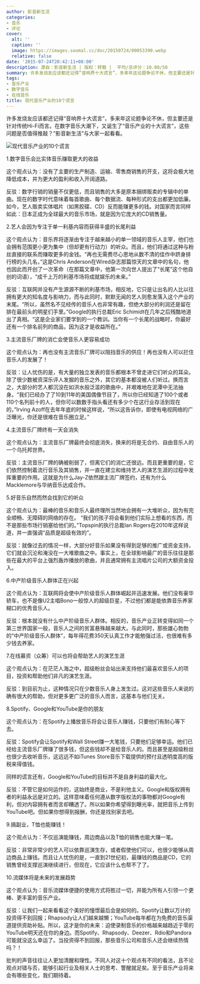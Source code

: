 ```yaml
---
author: 影音新生活
categories:
- 音乐
- 评论
cover:
  alt: ''
  caption: ''
  image: https://images.soomal.cc/doc/20150724/00053390.webp
  relative: false
date: '2015-07-24T20:42:11+08:00'
description: 源自：影音新生活 | 版权：转载 |  平均/总评分：10.00/50
summary: 许多发烧友应该都还记得“音响界十大谎言”，多来年这论题争论不休，但主要还是针对传统Hi-Fi而言。在数字音乐大潮下，又诞生了“音乐产业的十大谎言”，这些问题是否值得推敲？批判的声音往往让人更加清醒和理性。不同人对这十个观点有不同的看法，且不论观点对错与否，能够引起行业及相关人士的思考、警醒就足矣。
tags:
- 音乐产业
- 数字音乐
- 在线音乐
title: 现代音乐产业的10个谎言
---
```


许多发烧友应该都还记得“音响界十大谎言”，多来年这论题争论不休，但主要还是针对传统Hi-Fi而言。在数字音乐大潮下，又诞生了“音乐产业的十大谎言”，这些问题是否值得推敲？“影音新生活”与大家一起看看。 

![现代音乐产业的10个谎言](https://images.soomal.cc/doc/20150724/00053390.webp)





1.数字音乐会比实体音乐赚取更大的收益

这个观点认为：没有了主要的生产制造、运输、零售商销售的开支，这将会极大地降低成本，并为更大的盈利和收入开阔道路。

反驳：数字行销的销量不仅更低，而且销售的大多是原本捆绑贩卖的专辑中的单曲。现在的数字时代意味着每首歌曲、每个数据流、每种形式的支出都更加低廉。如今，艺人贩卖实体唱片（如黑胶碟、CD）反而能赚更多的钱。对国家而言同样如此：日本正成为全球最大的音乐市场，就是因为它庞大的CD销售量。

2.艺人会因为专注于单一利基内容而获得丰盛的长尾利益

这个观点认为：音乐界将逐渐由专注于越来越小的单一领域的音乐人主宰，他们也会拥有范围更小更为集中（但却更有行动力）的听众。而且，他们将通过这种与粉丝直接的联系而赚取更多的金钱。“再也无需费尽心思地从数不清的佳作中跻身排行榜的头几名，”这是Chris Anderson在Wired杂志那篇惊天的文章中的名句，他也因此而开创了一次革命（在那篇文章中，他第一次向世人提出了“长尾”这个他自创的词语），“成千上万的利基市场将成就娱乐的未来。”

反驳：互联网并没有产生源源不断的利基市场，相反地，它只是让出名的人比以往拥有更大的知名度与影响力，而与此同时，默默无闻的艺人则愈发落入这个产业的末尾。“所以，虽然名不见经传的音乐人也非常有趣，但绝大部分的利润还是留在排在最前头的明星们手里。”Google的执行总裁Eric Schimidt在几年之后残酷地道出了真相。“这是企业家们要学到的一个教训。当你有一个长尾的战略时，你最好还有一个排名前列的商品，因为这才是收益所在。”

3.主流音乐厂牌的消亡会使音乐人更容易成功

这个观点认为：再也没有主流音乐厂牌可以阻挡音乐的供应！再也没有人可以拦住音乐人的发展了！

反驳：让人忧伤的是，有大量的独立发表的音乐都根本不曾走进它们听众的耳朵。除了很少数被资深乐评人发掘的音乐之外，其它的基本都没被人们听过。换而言之，大部分的艺人都沉没在如洪水般泛滥的歌曲中，并艰难地在泥潭中无法抽身。“我们已经办了了10到11年的美国偶像节目了，所以你已经知道了100个或者110个名列前十的人，但你可以数数手指头看还有多少个在这行业存活到现在的，”Irving Azoff在去年年底的时候这样说，“所以这告诉你，即使有电视网络的广泛曝光，你还是很难在音乐圈立足。”

4.主流音乐厂牌终有一天会消失

这个观点认为：主流音乐厂牌最终会彻底消失，换来的将是无合约、自由音乐人的一个乌托邦世界。

反驳：主流音乐厂牌的确被削弱了，但离它们的消亡还很远。而且更重要的是，它们依然控制着流行音乐及其销售，并一直在建立和维持艺人的演艺生涯的过程中发挥重要的作用。这就是为什么Jay-Z依然跟主流厂牌签约，还有为什么Macklemore与华纳音乐达成合作。

5.好音乐自然而然会找到它的听众

这个观点认为：最棒的音乐和音乐人最终理所当然地会拥有一大堆听众，因为有完全顺畅、无障碍的网络的存在。
“我们的孩子将会看到他们实际上想看的东西，而不是那些市场行销塞给他们的。”Topspin的执行总裁Ian Rogers在2010年这样说道，并一直强调“品质是超级有效的”。

反驳：就像过去的情况一样，大部分好音乐如果没有得到足够的推广或资金支持，它们就会沉沦和淹没在一大堆歌曲之中。事实上，在全球影响最广的音乐往往是那些在最大的平台上强烈轰炸播放的歌曲，并且通常拥有主流唱片公司的大额资金投入。

6.中产阶级音乐人群体正在兴起

这个观点认为：互联网将会使中产阶级音乐人群体崛起并迅速发展。他们没有豪华轿车，也不是像U2主唱Bono一般惊人的超级巨星，不过他们都是能依靠音乐养家糊口的优秀音乐人。

反驳：根本就没有什么中产阶级音乐人群体。相反的，音乐产业正转变得如同一个第三世界国家一般，音乐人之间的贫富悬殊越来越大。与此同时，那些雄心勃勃的“中产阶级音乐人群体”，每年得花费350天认真工作才能勉强过活，也很难有多少钱去养家。

7.在线募资（众筹）可以也将会帮助艺人的演艺生涯

这个观点认为：在茫茫人海之中，超级粉丝会站出来支持他们最喜欢音乐人的项目，投资和帮助他们非凡的演艺生涯。

反驳：到目前为止，这种情况只在少数音乐人身上发生过。这对这些音乐人来说的确有很大的帮助，但对更多更广泛的音乐人而言，这基本与他们无关。

8.Spotify、Google和YouTube是你的朋友

这个观点认为：在Spotify上播放音乐将会让音乐人赚钱，只要他们有耐心等下去。

反驳：Spotify会让Spotify和Wall Street赚一大笔钱，只要他们足够幸运。他们已经给主流音乐厂牌赚了很多钱，但这些钱却不是给音乐人的。而且甚至是超级粉丝也很少去收听音乐，这远远不如iTunes Store音乐下载提供的预付且透明度高的版税来得值钱。

同样的谎言还有，Google和YouTube的目标并不是自身利益的最大化。

反驳：不管它是如何运作的，这始终是商业，不是利他主义。Google和版权拥有者的利益永远是对立的。这样意味着任何遵从数字版权法的事物都对Google有利，但对内容拥有者而言却糟透了。所以如果你希望得到曝光率，就把音乐上传到YouTube吧。但如果你想得到报酬，你还是找别家去吧。

9.搞副业，T恤也能赚钱！

这个观点认为：不仅巡演能赚钱，周边商品以及T恤的销售也能大赚一笔。

反驳：非常非常少的艺人可以依靠巡演生存，或者假使他们可以，也很少能够从周边商品上赚钱。而且让人忧伤的是，一直到21世纪初，最赚钱的商品是CD，它的销售曾经支撑巡演继续进行，但现在，它应该什么也帮不了了。

10.流媒体将是未来的发展趋势

这个观点认为：音乐流媒体便捷的使用方式将胜过一切，并能为所有人引领一个更棒、更丰富的音乐产业。

反驳：让我们一起来看看这个美好的憧憬最后会是如何的。Spotify让数以万计的投资得不到回报；Rhapsody让人们越来越懒；YouTube每年都在为免费的音乐渠道提供资助补贴。所以，这才是你的未来：迫使录制音乐的价格越来越趋近于零的YouTube明天还在你的身边。而Spotify、Rhapsody、Deezer、Rdio和Pandora可能就没这么幸运了。当投资得不到回报，那些音乐公司和音乐人还会继续热情吗？！

批判的声音往往让人更加清醒和理性。不同人对这十个观点有不同的看法，且不论观点对错与否，能够引起行业及相关人士的思考、警醒就足矣。至于音乐产业将来会有哪些变化，我们期待着。